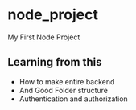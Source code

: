 # node_project
My First Node Project

## Learning from this
- How to make entire backend
- And Good Folder structure
- Authentication and authorization
